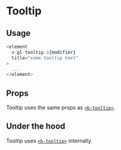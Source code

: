 # Tooltip

<!-- STORY -->

## Usage
~~~js
<element
  v-gl-tooltip.${modifier}
  title="some tooltip text"
>
  ...
</element>
~~~

## Props

Tooltip uses the same props as [`<b-tooltip>`].

## Under the hood
Tooltip uses [`<b-tooltip>`] internally.

[`<b-tooltip>`]: https://bootstrap-vue.js.org/docs/directives/tooltip

